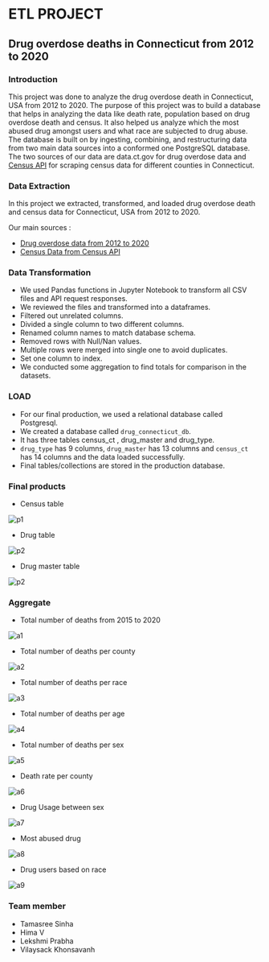 # ETL PROJECT

## Drug overdose deaths in Connecticut from 2012 to 2020

### Introduction

This project was done to analyze the drug overdose death in Connecticut, USA from 2012 to 2020. The purpose of this project was to build a database that helps  in analyzing the data like  death rate, population  based on  drug overdose death and census.
It also helped us analyze which the most abused drug amongst users and what race are subjected to drug abuse. 
The database is built on by ingesting, combining, and restructuring data from two main data sources into a conformed one PostgreSQL database. The two sources of our data are data.ct.gov for drug overdose data and [Census  API](https://www.census.gov/data/developers/data-sets.html) for scraping census data for different counties in Connecticut.

### Data Extraction

In this project we extracted, transformed, and loaded drug overdose death and census data for Connecticut, USA from 2012 to 2020.

Our main sources :

- [Drug overdose data from 2012 to 2020 ](https://data.ct.gov/Health-and-Human-Services/Accidental-Drug-Related-Deaths-2012-2020/rybz-nyjw)
- [Census Data from Census API](https://www.census.gov/data/developers/data-sets.html)

### Data Transformation

- We used  Pandas functions in Jupyter Notebook to transform all CSV files and API request responses.
- We reviewed the files and transformed into a dataframes.
- Filtered out unrelated columns.
- Divided a single column to two different columns. 
- Renamed column names to match database schema.
- Removed rows with Null/Nan values.
- Multiple rows were merged into single one to avoid duplicates.
- Set one column to index.
- We conducted some aggregation to find totals for comparison in the datasets.

### LOAD 

- For our final production, we used a relational database called Postgresql.
- We created a database called `drug_connecticut_db`.
- It has three tables census_ct , drug_master and drug_type.
- `drug_type` has 9 columns, `drug_master` has 13 columns and `census_ct` has 14 columns and the data loaded successfully. 
- Final tables/collections are stored in the production database.

### Final products

- Census table

![p1](images/product1.png)

- Drug table

![p2](images/product3.png)

- Drug master table

![p2](images/product2.png)

### Aggregate

- Total number of deaths from 2015 to 2020

![a1](images/a1.png)

- Total number of deaths per county

![a2](images/a2.png)

- Total number of deaths per race

![a3](images/a3.png)

- Total number of deaths per age

![a4](images/a4.png)

- Total number of deaths per sex

![a5](images/a5.png)

- Death rate per county

![a6](images/a6.png)

- Drug Usage between sex

![a7](images/a7.png)

- Most abused drug

![a8](images/a8.png)

- Drug users based on race

![a9](images/a9.png)


### Team member

- Tamasree Sinha
- Hima V
- Lekshmi Prabha
- Vilaysack Khonsavanh

